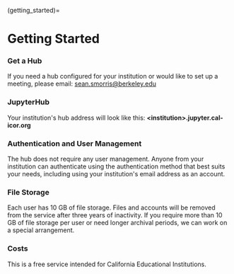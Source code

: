 (getting_started)=
# Getting Started

### Get a Hub
If you need a hub configured for your institution or would like to set up a meeting, please email: sean.smorris@berkeley.edu

### JupyterHub
Your institution's hub address will look like this: **\<institution\>.jupyter.cal-icor.org**

### Authentication and User Management
The hub does not require any user management. Anyone from your institution can authenticate using the authentication method that best suits your needs, including using your institution's email address as an account.

### File Storage
Each user has 10 GB of file storage. Files and accounts will be removed from the service after three years of inactivity. If you require more than 10 GB of file storage per user or need longer archival periods, we can work on a special arrangement.

### Costs
This is a free service intended for California Educational Institutions.
